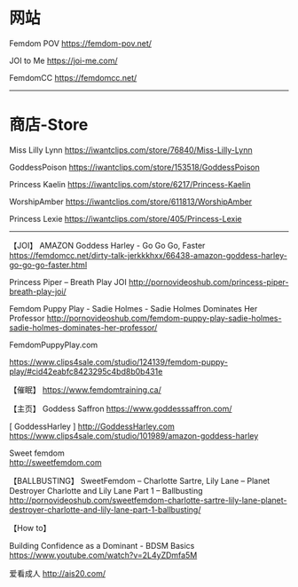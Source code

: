 

# 网站

Femdom POV 
https://femdom-pov.net/

JOI to Me
https://joi-me.com/

FemdomCC
https://femdomcc.net/

------------------------------------

# 商店-Store

Miss Lilly Lynn
https://iwantclips.com/store/76840/Miss-Lilly-Lynn

GoddessPoison
https://iwantclips.com/store/153518/GoddessPoison

Princess Kaelin
https://iwantclips.com/store/6217/Princess-Kaelin

WorshipAmber
https://iwantclips.com/store/611813/WorshipAmber 

Princess Lexie
https://iwantclips.com/store/405/Princess-Lexie

------------------------------------------------------




【JOI】
AMAZON Goddess Harley - Go Go Go, Faster
https://femdomcc.net/dirty-talk-jerkkkhxx/66438-amazon-goddess-harley-go-go-go-faster.html

Princess Piper – Breath Play JOI
http://pornovideoshub.com/princess-piper-breath-play-joi/

Femdom Puppy Play - Sadie Holmes - Sadie Holmes Dominates Her Professor 
http://pornovideoshub.com/femdom-puppy-play-sadie-holmes-sadie-holmes-dominates-her-professor/ 


FemdomPuppyPlay.com 

https://www.clips4sale.com/studio/124139/femdom-puppy-play/#cid42eabfc8423295c4bd8b0b431e 


【催眠】
https://www.femdomtraining.ca/


【主页】
Goddess Saffron 
https://www.goddesssaffron.com/ 

[ GoddessHarley ]
http://GoddessHarley.com
https://www.clips4sale.com/studio/101989/amazon-goddess-harley

Sweet femdom   
http://sweetfemdom.com 


【BALLBUSTING】
SweetFemdom – Charlotte Sartre, Lily Lane – Planet Destroyer Charlotte and Lily Lane Part 1 – Ballbusting 
http://pornovideoshub.com/sweetfemdom-charlotte-sartre-lily-lane-planet-destroyer-charlotte-and-lily-lane-part-1-ballbusting/

【How to】

Building Confidence as a Dominant - BDSM Basics
https://www.youtube.com/watch?v=2L4yZDmfa5M 



爱看成人 
http://ais20.com/
